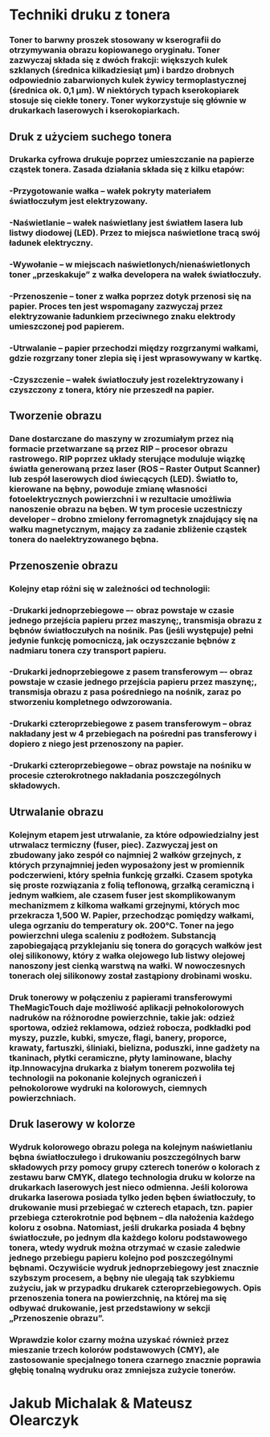 # Techniki druku z tonera

### Toner to barwny proszek stosowany w kserografii do otrzymywania obrazu kopiowanego oryginału. Toner zazwyczaj składa się z dwóch frakcji: większych kulek szklanych (średnica kilkadziesiąt µm) i bardzo drobnych odpowiednio zabarwionych kulek żywicy termoplastycznej (średnica ok. 0,1 µm). W niektórych typach kserokopiarek stosuje się ciekłe tonery. Toner wykorzystuje się głównie w drukarkach laserowych i kserokopiarkach.

## Druk z użyciem suchego tonera
### Drukarka cyfrowa drukuje poprzez umieszczanie na papierze cząstek tonera. Zasada działania składa się z kilku etapów:
### 	-Przygotowanie wałka – wałek pokryty materiałem światłoczułym jest elektryzowany.
### 	-Naświetlanie – wałek naświetlany jest światłem lasera lub listwy diodowej (LED). Przez to miejsca naświetlone tracą swój ładunek elektryczny.
### 	-Wywołanie – w miejscach naświetlonych/nienaświetlonych toner „przeskakuje” z wałka developera na wałek światłoczuły.
### 	-Przenoszenie – toner z wałka poprzez dotyk przenosi się na papier. Proces ten jest wspomagany zazwyczaj przez elektryzowanie ładunkiem przeciwnego znaku elektrody umieszczonej pod papierem.
### 	-Utrwalanie – papier przechodzi między rozgrzanymi wałkami, gdzie rozgrzany toner zlepia się i jest wprasowywany w kartkę.
### 	-Czyszczenie – wałek światłoczuły jest rozelektryzowany i czyszczony z tonera, który nie przeszedł na papier.

## Tworzenie obrazu
### Dane dostarczane do maszyny w zrozumiałym przez nią formacie przetwarzane są przez RIP – procesor obrazu rastrowego. RIP poprzez układy sterujące moduluje wiązkę światła generowaną przez laser (ROS – Raster Output Scanner) lub zespół laserowych diod świecących (LED). Światło to, kierowane na bębny, powoduje zmianę własności fotoelektrycznych powierzchni i w rezultacie umożliwia nanoszenie obrazu na bęben. W tym procesie uczestniczy developer – drobno zmielony ferromagnetyk znajdujący się na wałku magnetycznym, mający za zadanie zbliżenie cząstek tonera do naelektryzowanego bębna.


## Przenoszenie obrazu
### Kolejny etap różni się w zależności od technologii:
### 	-Drukarki jednoprzebiegowe –- obraz powstaje w czasie jednego przejścia papieru przez maszynę;, transmisja obrazu z bębnów światłoczułych na nośnik. Pas (jeśli występuje) pełni jedynie funkcję pomocniczą, jak oczyszczanie bębnów z nadmiaru tonera czy transport papieru.
### 	-Drukarki jednoprzebiegowe z pasem transferowym –- obraz powstaje w czasie jednego przejścia papieru przez maszynę;, transmisja obrazu z pasa pośredniego na nośnik, zaraz po stworzeniu kompletnego odwzorowania.
### 	-Drukarki czteroprzebiegowe z pasem transferowym – obraz nakładany jest w 4 przebiegach na pośredni pas transferowy i dopiero z niego jest przenoszony na papier.
### 	-Drukarki czteroprzebiegowe – obraz powstaje na nośniku w procesie czterokrotnego nakładania poszczególnych składowych.


## Utrwalanie obrazu
### Kolejnym etapem jest utrwalanie, za które odpowiedzialny jest utrwalacz termiczny (fuser, piec). Zazwyczaj jest on zbudowany jako zespół co najmniej 2 wałków grzejnych, z których przynajmniej jeden wyposażony jest w promiennik podczerwieni, który spełnia funkcję grzałki. Czasem spotyka się proste rozwiązania z folią teflonową, grzałką ceramiczną i jednym wałkiem, ale czasem fuser jest skomplikowanym mechanizmem z kilkoma wałkami grzejnymi, których moc przekracza 1,500 W. Papier, przechodząc pomiędzy wałkami, ulega ogrzaniu do temperatury ok. 200°C. Toner na jego powierzchni ulega scaleniu z podłożem. Substancją zapobiegającą przyklejaniu się tonera do gorących wałków jest olej silikonowy, który z wałka olejowego lub listwy olejowej nanoszony jest cienką warstwą na wałki. W nowoczesnych tonerach olej silikonowy został zastąpiony drobinami wosku.

### Druk tonerowy w połączeniu z papierami transferowymi TheMagicTouch daje możliwość aplikacji pełnokolorowych nadruków na różnorodne powierzchnie, takie jak: odzież sportowa, odzież reklamowa, odzież robocza, podkładki pod myszy, puzzle, kubki, smycze, flagi, banery, proporce, krawaty, fartuszki, śliniaki, bielizna, poduszki, inne gadżety na tkaninach, płytki ceramiczne, płyty laminowane, blachy itp.Innowacyjna drukarka z białym tonerem pozwoliła tej technologii na pokonanie kolejnych ograniczeń i pełnokolorowe wydruki na kolorowych, ciemnych powierzchniach.




## Druk laserowy w kolorze
### Wydruk kolorowego obrazu polega na kolejnym naświetlaniu bębna światłoczułego i drukowaniu poszczególnych barw składowych przy pomocy grupy czterech tonerów o kolorach z zestawu barw CMYK, dlatego technologia druku w kolorze na drukarkach laserowych jest nieco odmienna. Jeśli kolorowa drukarka laserowa posiada tylko jeden bęben światłoczuły, to drukowanie musi przebiegać w czterech etapach, tzn. papier przebiega czterokrotnie pod bębnem – dla nałożenia każdego koloru z osobna. Natomiast, jeśli drukarka posiada 4 bębny światłoczułe, po jednym dla każdego koloru podstawowego tonera, wtedy wydruk można otrzymać w czasie zaledwie jednego przebiegu papieru kolejno pod poszczególnymi bębnami. Oczywiście wydruk jednoprzebiegowy jest znacznie szybszym procesem, a bębny nie ulegają tak szybkiemu zużyciu, jak w przypadku drukarek czteroprzebiegowych. Opis przenoszenia tonera na powierzchnię, na której ma się odbywać drukowanie, jest przedstawiony w sekcji „Przenoszenie obrazu”.

### Wprawdzie kolor czarny można uzyskać również przez mieszanie trzech kolorów podstawowych (CMY), ale zastosowanie specjalnego tonera czarnego znacznie poprawia głębię tonalną wydruku oraz zmniejsza zużycie tonerów.

# Jakub Michalak & Mateusz Olearczyk
